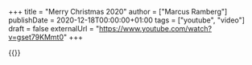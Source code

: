 +++
title = "Merry Christmas 2020"
author = ["Marcus Ramberg"]
publishDate = 2020-12-18T00:00:00+01:00
tags = ["youtube", "video"]
draft = false
externalUrl = "https://www.youtube.com/watch?v=gset79KMmt0"
+++

{{<youtube gset79KMmt0>}}
